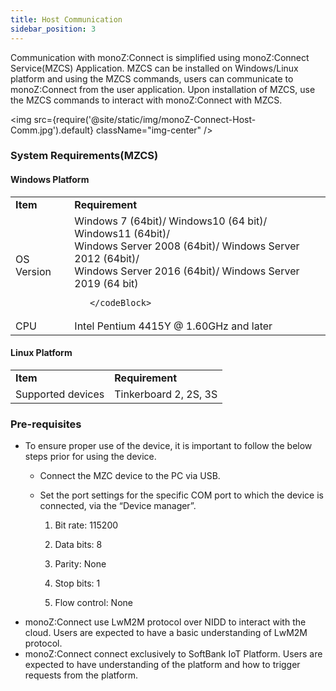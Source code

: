 ```yaml
---
title: Host Communication
sidebar_position: 3
---
```



Communication with monoZ:Connect is simplified using monoZ:Connect Service(MZCS) Application. MZCS can be installed on Windows/Linux platform and using the MZCS commands, users can communicate to monoZ:Connect from the user application. Upon installation of MZCS, use the MZCS commands to interact with monoZ:Connect with MZCS.

<img src={require('@site/static/img/monoZ-Connect-Host-Comm.jpg').default} className="img-center" />

### System Requirements(MZCS)

#### Windows Platform

<table>
    <tr>
        <td> <b>Item</b></td>
        <td> <b>Requirement</b></td>
    </tr>
    <tr>
        <td>OS Version</td>
        <td>
        <codeBlock>
        Windows 7 (64bit)/ Windows10 (64 bit)/ Windows11 (64bit)/ <br/>
Windows Server 2008 (64bit)/ Windows Server 2012 (64bit)/ <br/>
Windows Server 2016 (64bit)/ Windows Server 2019 (64 bit) 

       </codeBlock>
</td>
    </tr>
     <tr>
        <td>CPU</td>
        <td>
      <codeBlock>
       Intel Pentium 4415Y @ 1.60GHz and later
      </codeBlock>
</td>
    </tr>
</table>

#### Linux Platform

<table>
    <tr>
        <td> <b>Item</b></td>
        <td> <b>Requirement</b></td>
    </tr>
    <tr>
        <td>Supported devices</td>
        <td>
        <codeBlock>
     Tinkerboard 2, 2S, 3S
       </codeBlock>
</td>
    </tr>
</table>

### Pre-requisites 
* To ensure proper use of the device, it is important to follow the below steps prior for using the device.

    -	Connect the MZC device to the PC via USB.

    -	Set the port settings for the specific COM port to which the device is connected, via the “Device manager”.

        1.	Bit rate:		115200

        2.	Data bits:	8

        3.	Parity:		None

        4.	Stop bits:	1

        5.	Flow control:	None

- monoZ:Connect use LwM2M protocol over NIDD to interact with the cloud. Users are expected to have a basic understanding of LwM2M protocol.
- monoZ:Connect connect exclusively to SoftBank IoT Platform. Users are expected to have understanding of the platform and how to trigger requests from the platform.